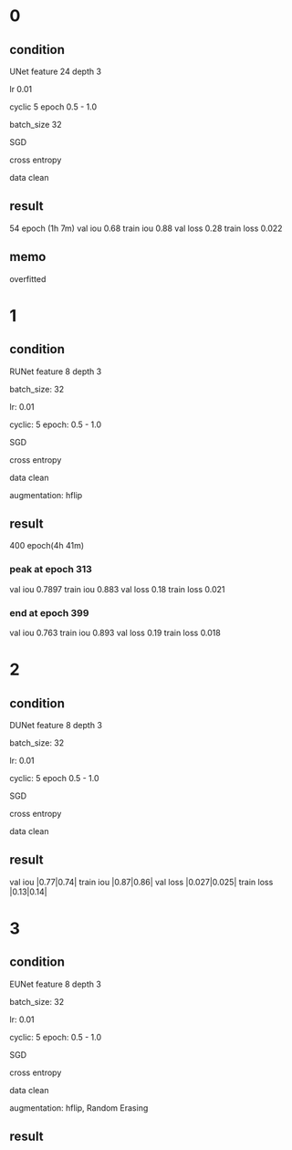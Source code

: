 # 0
## condition
UNet feature 24 depth 3

lr 0.01

cyclic 5 epoch 0.5 - 1.0

batch_size 32

SGD

cross entropy

data clean

## result
54 epoch (1h 7m)
val iou 0.68
train iou 0.88
val loss 0.28
train loss 0.022

## memo
overfitted

# 1
## condition
RUNet feature 8 depth 3

batch_size: 32

lr: 0.01

cyclic: 5 epoch: 0.5 - 1.0

SGD

cross entropy

data clean

augmentation: hflip

## result
400 epoch(4h 41m)
### peak at epoch 313
val iou 0.7897
train iou 0.883
val loss 0.18
train loss 0.021

### end at epoch 399
val iou 0.763
train iou 0.893
val loss 0.19
train loss 0.018


# 2
## condition
DUNet feature 8 depth 3

batch_size: 32

lr: 0.01

cyclic: 5 epoch 0.5 - 1.0

SGD

cross entropy

data clean

## result
val iou |0.77|0.74|
train iou |0.87|0.86|
val loss |0.027|0.025|
train loss |0.13|0.14|

# 3
## condition
EUNet feature 8 depth 3

batch_size: 32

lr: 0.01

cyclic: 5 epoch: 0.5 - 1.0

SGD

cross entropy

data clean

augmentation: hflip, Random Erasing

## result

